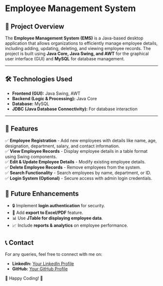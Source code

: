 # Employee Management System

## 📌 Project Overview
The **Employee Management System (EMS)** is a Java-based desktop application that allows organizations to efficiently manage employee details, including adding, updating, deleting, and viewing employee records. The project is built using **Java Core, Java Swing, and AWT** for the graphical user interface (GUI) and **MySQL** for database management.

---

## 🛠️ Technologies Used
- **Frontend (GUI):** Java Swing, AWT  
- **Backend (Logic & Processing):** Java Core  
- **Database:** MySQL  
- **JDBC (Java Database Connectivity):** For database interaction  

---

## 🎯 Features
✅ **Employee Registration** - Add new employees with details like name, age, designation, department, salary, and contact information.  
✅ **View Employee Records** - Display employee details in a table format using Swing components.  
✅ **Edit & Update Employee Details** - Modify existing employee details.  
✅ **Delete Employee Records** - Remove employees from the system.  
✅ **Search Functionality** - Search employees by name, department, or ID.  
✅ **Login System (Optional)** - Secure access with admin login credentials.  


## 📌 Future Enhancements
- 🔒 Implement **login authentication** for security.
- 📜 Add **export to Excel/PDF** feature.
- 📊 Use **JTable for displaying employee data**.
- 📈 Include **reports & analytics** on employee performance.



## 📞 Contact
For any queries, feel free to connect with me on:
- **LinkedIn:** [Your LinkedIn Profile](https://www.linkedin.com/in/pravanjan-17p/)
- **GitHub:** [Your GitHub Profile](https://github.com/Prabhanjan-17p)

🚀 Happy Coding! 🎯
